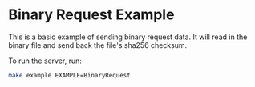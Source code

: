 # Binary Request Example

This is a basic example of sending binary request data.  It will read in the
binary file and send back the file's sha256 checksum.

To run the server, run:

```bash
make example EXAMPLE=BinaryRequest
```
